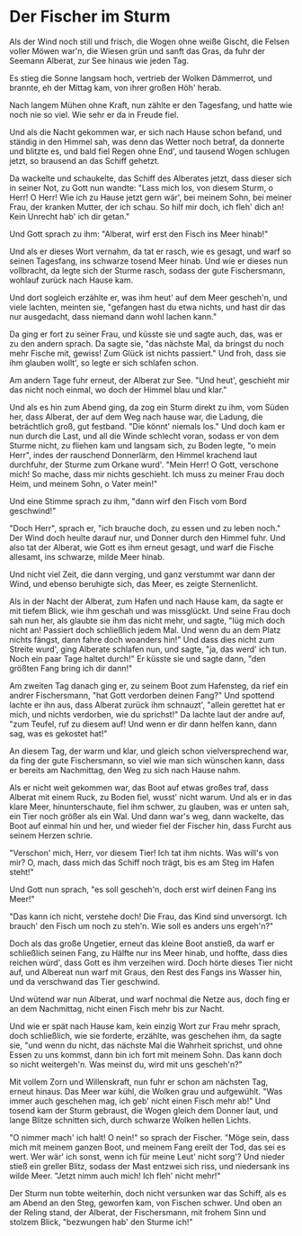 # Der Fischer im Sturm

Als der Wind noch still und frisch,
die Wogen ohne weiße Gischt,
die Felsen voller Möwen war'n,
die Wiesen grün und sanft das Gras,
da fuhr der Seemann Alberat,
zur See hinaus wie jeden Tag.

Es stieg die Sonne langsam hoch,
vertrieb der Wolken Dämmerrot,
und brannte, eh der Mittag kam,
von ihrer großen Höh' herab.

Nach langem Mühen ohne Kraft,
nun zählte er den Tagesfang,
und hatte wie noch nie so viel.
Wie sehr er da in Freude fiel.

Und als die Nacht gekommen war,
er sich nach Hause schon befand,
und ständig in den Himmel sah,
was denn das Wetter noch betraf,
da donnerte und blitzte es,
und bald fiel Regen ohne End',
und tausend Wogen schlugen jetzt,
so brausend an das Schiff gehetzt.

Da wackelte und schaukelte,
das Schiff des Alberates jetzt,
dass dieser sich in seiner Not,
zu Gott nun wandte: "Lass mich los,
von diesem Sturm, o Herr! O Herr!
Wie ich zu Hause jetzt gern wär',
bei meinem Sohn, bei meiner Frau,
der kranken Mutter, der ich schau.
So hilf mir doch, ich fleh' dich an!
Kein Unrecht hab' ich dir getan."

Und Gott sprach zu ihm: "Alberat,
wirf erst den Fisch ins Meer hinab!"

Und als er dieses Wort vernahm,
da tat er rasch, wie es gesagt,
und warf so seinen Tagesfang,
ins schwarze tosend Meer hinab.
Und wie er dieses nun vollbracht,
da legte sich der Sturme rasch,
sodass der gute Fischersmann,
wohlauf zurück nach Hause kam.

Und dort sogleich erzählte er,
was ihm heut' auf dem Meer gescheh'n,
und viele lachten, meinten sie,
"gefangen hast du etwa nichts,
und hast dir das nur ausgedacht,
dass niemand dann wohl lachen kann."

Da ging er fort zu seiner Frau,
und küsste sie und sagte auch,
das, was er zu den andern sprach.
Da sagte sie, "das nächste Mal,
da bringst du noch mehr Fische mit,
gewiss! Zum Glück ist nichts passiert."
Und froh, dass sie ihm glauben wollt',
so legte er sich schlafen schon.

Am andern Tage fuhr erneut,
der Alberat zur See. "Und heut',
geschieht mir das nicht noch einmal,
wo doch der Himmel blau und klar."

Und als es hin zum Abend ging,
da zog ein Sturm direkt zu ihm,
vom Süden her, dass Alberat,
der auf dem Weg nach hause war,
die Ladung, die beträchtlich groß,
gut festband. "Die könnt' niemals los."
Und doch kam er nun durch die Last,
und all die Winde schlecht voran,
sodass er von dem Sturme nicht,
zu fliehen kam und langsam sich,
zu Boden legte, "o mein Herr",
indes der rauschend Donnerlärm,
den Himmel krachend laut durchfuhr,
der Sturme zum Orkane wurd'.
"Mein Herr! O Gott, verschone mich!
So mache, dass mir nichts geschieht.
Ich muss zu meiner Frau doch Heim,
und meinem Sohn, o Vater mein!"

Und eine Stimme sprach zu ihm,
"dann wirf den Fisch vom Bord geschwind!"

"Doch Herr", sprach er, "ich brauche doch,
zu essen und zu leben noch."
Der Wind doch heulte darauf nur,
und Donner durch den Himmel fuhr.
Und also tat der Alberat,
wie Gott es ihm erneut gesagt,
und warf die Fische allesamt,
ins schwarze, milde Meer hinab.

Und nicht viel Zeit, die dann verging,
und ganz verstummt war dann der Wind,
und ebenso beruhigte sich,
das Meer, es zeigte Sternenlicht.

Als in der Nacht der Alberat,
zum Hafen und nach Hause kam,
da sagte er mit tiefem Blick,
wie ihm geschah und was missglückt.
Und seine Frau doch sah nun her,
als glaubte sie ihm das nicht mehr,
und sagte, "lüg mich doch nicht an!
Passiert doch schließlich jedem Mal.
Und wenn du an dem Platz nichts fängst,
dann fahre doch woanders hin!"
Und dass dies nicht zum Streite wurd',
ging Alberate schlafen nun,
und sagte, "ja, das werd' ich tun.
Noch ein paar Tage haltet durch!"
Er küsste sie und sagte dann,
"den größten Fang bring ich dir dann!"

Am zweiten Tag danach ging er,
zu seinem Boot zum Hafensteg,
da rief ein andrer Fischersmann,
"hat Gott verdorben deinen Fang?"
Und spottend lachte er ihn aus,
dass Alberat zurück ihm schnauzt',
"allein gerettet hat er mich,
und nichts verdorben, wie du sprichst!"
Da lachte laut der andre auf,
"zum Teufel, ruf zu diesem auf!
Und wenn er dir dann helfen kann,
dann sag, was es gekostet hat!"

An diesem Tag, der warm und klar,
und gleich schon vielversprechend war,
da fing der gute Fischersmann,
so viel wie man sich wünschen kann,
dass er bereits am Nachmittag,
den Weg zu sich nach Hause nahm.

Als er nicht weit gekommen war,
das Boot auf etwas großes traf,
dass Alberat mit einem Ruck,
zu Boden fiel, wusst' nicht warum.
Und als er in das klare Meer,
hinunterschaute, fiel ihm schwer,
zu glauben, was er unten sah,
ein Tier noch größer als ein Wal.
Und dann war's weg, dann wackelte,
das Boot auf einmal hin und her,
und wieder fiel der Fischer hin,
dass Furcht aus seinem Herzen schrie.

"Verschon' mich, Herr, vor diesem Tier!
Ich tat ihm nichts. Was will's von mir?
O, mach, dass mich das Schiff noch trägt,
bis es am Steg im Hafen steht!"

Und Gott nun sprach, "es soll gescheh'n,
doch erst wirf deinen Fang ins Meer!"

"Das kann ich nicht, verstehe doch!
Die Frau, das Kind sind unversorgt.
Ich brauch' den Fisch um noch zu steh'n.
Wie soll es anders uns ergeh'n?"

Doch als das große Ungetier,
erneut das kleine Boot anstieß,
da warf er schließlich seinen Fang,
zu Hälfte nur ins Meer hinab,
und hoffte, dass dies reichen würd',
dass Gott es ihm verzeihen wird.
Doch hörte dieses Tier nicht auf,
und Albereat nun warf mit Graus,
den Rest des Fangs ins Wasser hin,
und da verschwand das Tier geschwind.

Und wütend war nun Alberat,
und warf nochmal die Netze aus,
doch fing er an dem Nachmittag,
nicht einen Fisch mehr bis zur Nacht.

Und wie er spät nach Hause kam,
kein einzig Wort zur Frau mehr sprach,
doch schließlich, wie sie forderte,
erzählte, was geschehen ihm,
da sagte sie, "und wenn du nicht,
das nächste Mal die Wahrheit sprichst,
und ohne Essen zu uns kommst,
dann bin ich fort mit meinem Sohn.
Das kann doch so nicht weitergeh'n.
Was meinst du, wird mit uns gescheh'n?"

Mit vollem Zorn und Willenskraft,
nun fuhr er schon am nächsten Tag,
erneut hinaus. Das Meer war kühl,
die Wolken grau und aufgewühlt.
"Was immer auch geschehen mag,
ich geb' nicht einen Fisch mehr ab!"
Und tosend kam der Sturm gebraust,
die Wogen gleich dem Donner laut,
und lange Blitze schnitten sich,
durch schwarze Wolken hellen Lichts.

"O nimmer mach' ich halt! O nein!"
so sprach der Fischer. "Möge sein,
dass mich mit meinem ganzen Boot,
und meinem Fang ereilt der Tod,
das sei es wert. Wer wär' ich sonst,
wenn ich für meine Leut' nicht sorg'?
Und nieder stieß ein greller Blitz,
sodass der Mast entzwei sich riss,
und niedersank ins wilde Meer.
"Jetzt nimm auch mich! Ich fleh' nicht mehr!"

Der Sturm nun tobte weiterhin,
doch nicht versunken war das Schiff,
als es am Abend an den Steg,
geworfen kam, von Fischen schwer.
Und oben an der Reling stand,
der Alberat, der Fischersmann,
mit frohem Sinn und stolzem Blick,
"bezwungen hab' den Sturme ich!"